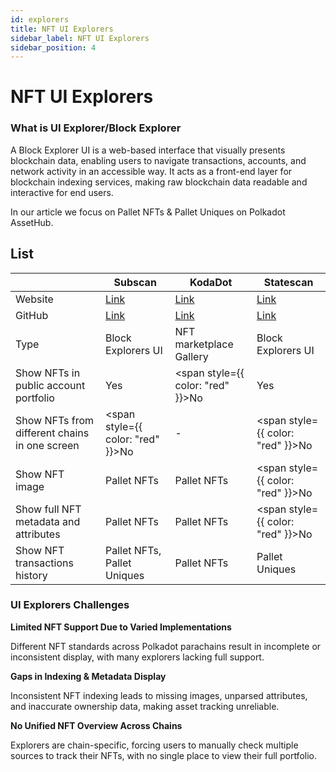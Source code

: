 ```yaml
---
id: explorers
title: NFT UI Explorers 
sidebar_label: NFT UI Explorers
sidebar_position: 4 
---
```


# NFT UI Explorers 

### What is UI Explorer/Block Explorer

A Block Explorer UI is a web-based interface that visually presents blockchain data, enabling users to navigate transactions, accounts, and network activity in an accessible way. It acts as a front-end layer for blockchain indexing services, making raw blockchain data readable and interactive for end users.

In our article we focus on Pallet NFTs & Pallet Uniques on Polkadot AssetHub.


## List

<div style={{ fontSize: "0.85rem" }}>

|                                | Subscan | KodaDot | Statescan |
|-------------------------------|---------|---------|------------|
| Website                       | [Link](https://subscan.io/) | [Link](https://kodadot.xyz/) | [Link](https://www.statescan.io/) |
| GitHub                        | [Link](https://github.com/subscan-explorer) | [Link](https://github.com/kodadot/uniquery) | [Link](https://github.com/opensquare-network/) |
| Type                          | Block Explorers UI | NFT marketplace Gallery | Block Explorers UI |
| Show NFTs in public account portfolio | Yes | <span style={{ color: "red" }}>No</span> | Yes |
| Show NFTs from different chains in one screen | <span style={{ color: "red" }}>No</span> | - | <span style={{ color: "red" }}>No</span> |
| Show NFT image                | Pallet NFTs | Pallet NFTs | <span style={{ color: "red" }}>No</span> |
| Show full NFT metadata and attributes | Pallet NFTs | Pallet NFTs | <span style={{ color: "red" }}>No</span> |
| Show NFT transactions history | Pallet NFTs, Pallet Uniques | Pallet NFTs | Pallet Uniques |

</div>


### UI Explorers Challenges

**Limited NFT Support Due to Varied Implementations**

Different NFT standards across Polkadot parachains result in incomplete or inconsistent display, with many explorers lacking full support.

**Gaps in Indexing & Metadata Display**

Inconsistent NFT indexing leads to missing images, unparsed attributes, and inaccurate ownership data, making asset tracking unreliable.

**No Unified NFT Overview Across Chains**

Explorers are chain-specific, forcing users to manually check multiple sources to track their NFTs, with no single place to view their full portfolio.

